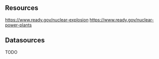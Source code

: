 
## Resources

https://www.ready.gov/nuclear-explosion
https://www.ready.gov/nuclear-power-plants

## Datasources

TODO